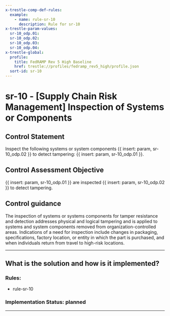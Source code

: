 ```yaml
---
x-trestle-comp-def-rules:
  example:
    - name: rule-sr-10
      description: Rule for sr-10
x-trestle-param-values:
  sr-10_odp.01:
  sr-10_odp.02:
  sr-10_odp.03:
  sr-10_odp.04:
x-trestle-global:
  profile:
    title: FedRAMP Rev 5 High Baseline
    href: trestle://profiles/fedramp_rev5_high/profile.json
  sort-id: sr-10
---
```


# sr-10 - \[Supply Chain Risk Management\] Inspection of Systems or Components

## Control Statement

Inspect the following systems or system components {{ insert: param, sr-10_odp.02 }} to detect tampering: {{ insert: param, sr-10_odp.01 }}.

## Control Assessment Objective

{{ insert: param, sr-10_odp.01 }} are inspected {{ insert: param, sr-10_odp.02 }} to detect tampering.

## Control guidance

The inspection of systems or systems components for tamper resistance and detection addresses physical and logical tampering and is applied to systems and system components removed from organization-controlled areas. Indications of a need for inspection include changes in packaging, specifications, factory location, or entity in which the part is purchased, and when individuals return from travel to high-risk locations.

______________________________________________________________________

## What is the solution and how is it implemented?

<!-- For implementation status enter one of: implemented, partial, planned, alternative, not-applicable -->

<!-- Note that the list of rules under ### Rules: is read-only and changes will not be captured after assembly to JSON -->

<!-- Add control implementation description here for control: sr-10 -->

### Rules:

  - rule-sr-10

### Implementation Status: planned

______________________________________________________________________
